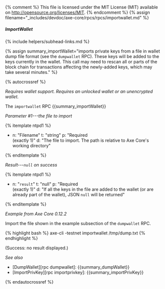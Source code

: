 {% comment %}
This file is licensed under the MIT License (MIT) available on
http://opensource.org/licenses/MIT.
{% endcomment %}
{% assign filename="_includes/devdoc/axe-core/rpcs/rpcs/importwallet.md" %}

##### ImportWallet
{% include helpers/subhead-links.md %}

{% assign summary_importWallet="imports private keys from a file in wallet dump file format (see the `dumpwallet` RPC). These keys will be added to the keys currently in the wallet.  This call may need to rescan all or parts of the block chain for transactions affecting the newly-added keys, which may take several minutes." %}

<!-- __ -->

{% autocrossref %}

*Requires wallet support. Requires an unlocked wallet or an
unencrypted wallet.*

The `importwallet` RPC {{summary_importWallet}}

*Parameter #1---the file to import*

{% itemplate ntpd1 %}
- n: "Filename"
  t: "string"
  p: "Required<br>(exactly 1)"
  d: "The file to import.  The path is relative to Axe Core's working directory"

{% enditemplate %}

*Result---`null` on success*

{% itemplate ntpd1 %}
- n: "`result`"
  t: "null"
  p: "Required<br>(exactly 1)"
  d: "If all the keys in the file are added to the wallet (or are already part of the wallet), JSON `null` will be returned"

{% enditemplate %}

*Example from Axe Core 0.12.2*

Import the file shown in the example subsection of the `dumpwallet` RPC.

{% highlight bash %}
axe-cli -testnet importwallet /tmp/dump.txt
{% endhighlight %}

(Success: no result displayed.)

*See also*

* [DumpWallet][rpc dumpwallet]: {{summary_dumpWallet}}
* [ImportPrivKey][rpc importprivkey]: {{summary_importPrivKey}}

{% endautocrossref %}
